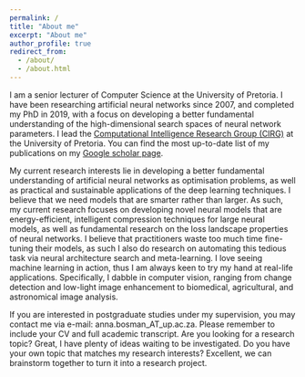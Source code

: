 ```yaml
---
permalink: /
title: "About me"
excerpt: "About me"
author_profile: true
redirect_from: 
  - /about/
  - /about.html
---
```


I am a senior lecturer of Computer Science at the University of Pretoria. I have been researching artificial neural networks since 2007, and completed my PhD in 2019, with a focus on developing a better fundamental understanding of the high-dimensional search spaces of neural network parameters. I lead the [Computational Intelligence Research Group (CIRG)](https://cirg.cs.up.ac.za/) at the University of Pretoria. You can find the most up-to-date list of my publications on my [Google scholar page](https://scholar.google.co.za/citations?user=nGQ-E9kAAAAJ&hl=en).

My current research interests lie in developing a better fundamental understanding of artificial neural networks as optimisation problems, as well as practical and sustainable applications of the deep learning techniques. I believe that we need models that are smarter rather than larger. As such, my current research focuses on developing novel neural models that are energy-efficient, intelligent compression techniques for large neural models, as well as fundamental research on the loss landscape properties of neural networks. I believe that practitioners waste too much time fine-tuning their models, as such I also do research on automating this tedious task via neural architecture search and meta-learning. I love seeing machine learning in action, thus I am always keen to try my hand at real-life applications. Specifically, I dabble in computer vision, ranging from change detection and low-light image enhancement to biomedical, agricultural, and astronomical image analysis.

If you are interested in postgraduate studies under my supervision, you may contact me via e-mail: anna.bosman_AT_up.ac.za. Please remember to include your CV and full academic transcript. Are you looking for a research topic? Great, I have plenty of ideas waiting to be investigated. Do you have your own topic that matches my research interests? Excellent, we can brainstorm together to turn it into a research project.
